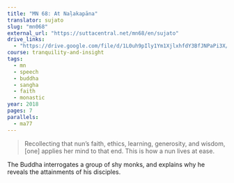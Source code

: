 ```yaml
---
title: "MN 68: At Naḷakapāna"
translator: sujato
slug: "mn068"
external_url: "https://suttacentral.net/mn68/en/sujato"
drive_links:
  - "https://drive.google.com/file/d/1L0uh9pIly1Ym1XjlxhfdY3BfJNPaPi3X/view?usp=drivesdk"
course: tranquility-and-insight
tags:
  - mn
  - speech
  - buddha
  - sangha
  - faith
  - monastic
year: 2018
pages: 7
parallels:
  - ma77
---
```


> Recollecting that nun’s faith, ethics, learning, generosity, and wisdom, [one] applies her mind to that end. This is how a nun lives at ease.

The Buddha interrogates a group of shy monks, and explains why he reveals the attainments of his disciples.
